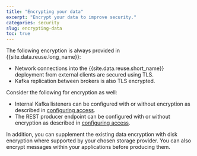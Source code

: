 ```yaml
---
title: "Encrypting your data"
excerpt: "Encrypt your data to improve security."
categories: security
slug: encrypting-data
toc: true
---
```


The following encryption is always provided in {{site.data.reuse.long_name}}:

- Network connections into the {{site.data.reuse.short_name}} deployment from external clients are secured using TLS.
- Kafka replication between brokers is also TLS encrypted.

Consider the following for encryption as well:
- Internal Kafka listeners can be configured with or without encryption as described in [configuring access](../../installing/configuring/#configuring-access).
- The REST producer endpoint can be configured with or without encryption as described in [configuring access](../../installing/configuring/#configuring-access).

In addition, you can supplement the existing data encryption with disk encryption where supported by your chosen storage provider. You can also encrypt messages within your applications before producing them.
